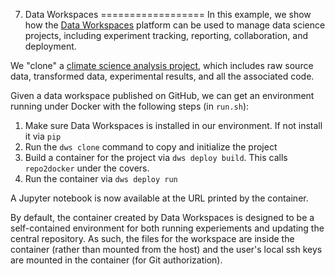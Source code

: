 7. Data Workspaces
==================
In this example, we show how the [Data Workspaces](https://dataworkspaces.ai) platform
can be used to manage data science projects, including experiment tracking, reporting,
collaboration, and deployment.

We "clone" a [climate science analysis project](https://github.com/data-workspaces/buoy-data-analysis),
which includes raw source data, transformed data, experimental results, and all the associated code.

Given a data workspace published on GitHub, we can get an environment running under Docker with the
following steps (in `run.sh`):

1. Make sure Data Workspaces is installed in our environment. If not install it via `pip`
2. Run the `dws clone` command to copy and initialize the project
3. Build a container for the project via `dws deploy build`. This calls `repo2docker`
   under the covers.
4. Run the container via `dws deploy run`

A Jupyter notebook is now available at the URL printed by the container.

By default, the container created by Data Workspaces is designed to be a
self-contained environment for both running experiements and updating the
central repository. As such, the files for the workspace are inside the
container (rather than mounted from the host) and the user's local ssh keys
are mounted in the container (for Git authorization).


